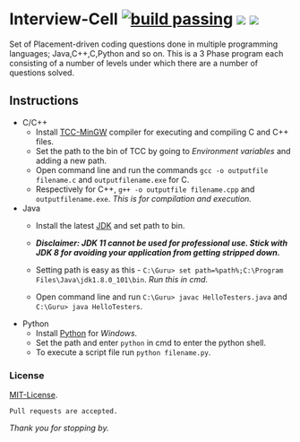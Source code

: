 # Interview-Cell [![build passing](https://img.shields.io/badge/build-passing-brightgreen.svg)](https://github.com/Gurubalan-GIT/Interview-Cell) [![](https://img.shields.io/github/issues/Gurubalan-GIT/Interview-Cell.svg)](https://github.com/Gurubalan-GIT/Interview-Cell) ![](https://img.shields.io/github/license/Gurubalan-GIT/Interview-Cell.svg)
Set of Placement-driven coding questions done in multiple programming languages; Java,C++,C,Python and so on. This is a 3 Phase program each consisting of a number of levels under which there are a number of questions solved. 

## Instructions 
- C/C++
  - Install [TCC-MinGW](http://www.mingw.org/) compiler for executing and compiling C and C++ files.
  - Set the path to the bin of TCC by going to *Environment variables* and adding a new path.
  - Open command line and run the commands `gcc -o outputfile filename.c` and `outputfilename.exe` for C.
  - Respectively for C++, `g++ -o outputfile filename.cpp` and `outputfilename.exe`. _This is for compilation and execution._
- Java 
  - Install the latest [JDK](https://www.oracle.com/technetwork/java/javase/downloads/jdk11-downloads-5066655.html) and set path to bin.
  
  - _**Disclaimer: JDK 11 cannot be used for professional use. Stick with JDK 8 for avoiding your application from getting stripped down.**_
  - Setting path is easy as this - `C:\Guru> set path=%path%;C:\Program Files\Java\jdk1.8.0_101\bin`. _Run this in cmd._
  - Open command line and run `C:\Guru> javac HelloTesters.java` and `C:\Guru> java HelloTesters`.
- Python 
  - Install [Python](https://www.python.org/downloads/) for _Windows._
  - Set the path and enter `python` in cmd to enter the python shell.
  - To execute a script file run `python filename.py`.

### License 
[MIT-License](/LICENSE).

```
Pull requests are accepted.
```

_Thank you for stopping by._
